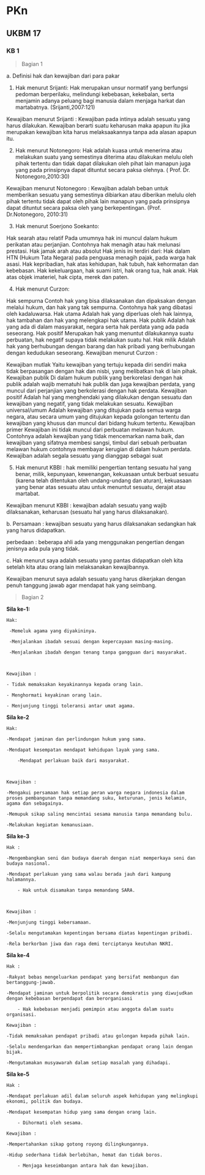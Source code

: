 # PKn
## UKBM 17 

### KB 1
>Bagian 1

a. Definisi hak dan kewajiban dari para pakar 

1. Hak menurut Srijanti: Hak merupakan unsur normatif yang berfungsi pedoman berperilaku, melindungi kebebasan, kekebalan, serta menjamin adanya peluang bagi manusia dalam menjaga harkat dan martabatnya. (Srijanti,2007:121)

Kewajiban menurut Srijanti : Kewajiban pada intinya adalah sesuatu yang harus dilakukan. Kewajiban berarti suatu keharusan maka apapun itu jika merupakan kewajiban kita harus melaksaakannya tanpa ada alasan apapun itu.



2. Hak menurut Notonegoro:  Hak adalah kuasa untuk menerima atau melakukan suatu yang semestinya diterima atau dilakukan melulu oleh pihak tertentu dan tidak dapat dilakukan oleh pihat lain manapun juga yang pada prinsipnya dapat dituntut secara paksa olehnya. ( Prof. Dr. Notonegoro,2010:30)

Kewajiban menurut Notonegoro : Kewajiban adalah beban untuk memberikan sesuatu yang semestinya dibiarkan atau diberikan melulu oleh pihak tertentu tidak dapat oleh pihak lain manapun yang pada prinsipnya dapat dituntut secara paksa oleh yang berkepentingan. (Prof. Dr.Notonegoro, 2010:31)



3. Hak menurut Soerjono Soekanto: 

Hak searah atau relatif
Pada umumnya hak ini muncul dalam hukum perikatan atau perjanjian. Contohnya hak menagih atau hak melunasi prestasi.
Hak jamak arah atau absolut
Hak jenis ini terdiri dari:
Hak dalam HTN (Hukum Tata Negara) pada penguasa menagih pajak, pada warga hak asasi.
Hak kepribadian, hak atas kehidupan, hak tubuh, hak kehormatan dan kebebasan.
Hak kekeluargaan, hak suami istri, hak orang tua, hak anak.
Hak atas objek imateriel, hak cipta, merek dan paten.


4. Hak menurut Curzon: 

Hak sempurna
Contoh hak yang bisa dilaksanakan dan dipaksakan dengan melalui hukum, dan hak yang tak sempurna. Contohnya hak yang dibatasi oleh kadaluwarsa.
Hak utama
Adalah hak yang diperluas oleh hak lainnya, hak tambahan dan hak yang melengkapi hak utama.
Hak publik
Adalah hak yang ada di dalam masyarakat, negara serta hak perdata yang ada pada seseorang.
Hak positif
Merupakan hak yang menuntut dilakukannya suatu perbuatan, hak negatif supaya tidak melakukan suatu hal.
Hak milik
Adalah hak yang berhubungan dengan barang dan hak pribadi yang berhubungan dengan kedudukan seseorang.
Kewajiban menurut Curzon : 


Kewajiban mutlak
Yaitu kewajiban yang tertuju kepada diri sendiri maka tidak berpasangan dengan hak dan nisbi, yang melibatkan hak di lain pihak.
Kewajiban publik
Di dalam hukum publik yang berkorelasi dengan hak publik adalah wajib mematuhi hak publik dan juga kewajiban perdata, yang muncul dari perjanjian yang berkolerasi dengan hak perdata.
Kewajiban positif
Adalah hal yang menghendaki yang dilakukan dengan sesuatu dan kewajiban yang negatif, yang tidak melakukan sesuatu.
Kewajiban universal/umum
Adalah kewajiban yang ditujukan pada semua warga negara, atau secara umum yang ditujukan kepada golongan tertentu dan kewajiban yang khusus dan muncul dari bidang hukum tertentu.
Kewajiban primer
Kewajiban ini tidak muncul dari perbuatan melawan hukum. Contohnya adalah kewajiban yang tidak mencemarkan nama baik, dan kewajiban yang sifatnya membesi sangsi, timbul dari sebuah perbuatan melawan hukum contohnya membayar kerugian di dalam hukum perdata.
Kewajiban adalah segala sesuatu yang dianggap sebagai suat


5. Hak menurut KBBI : hak memiliki pengertian tentang sesuatu hal yang benar, milik, kepunyaan, kewenangan, kekuasaan untuk berbuat sesuatu (karena telah ditentukan oleh undang-undang dan aturan), kekuasaan yang benar atas sesuatu atau untuk menuntut sesuatu, derajat atau martabat.

Kewajiban menurut KBBI : kewajiban adalah sesuatu yang wajib dilaksanakan, keharusan (sesuatu hal yang harus dilaksanakan).



b. Persamaan : kewajiban sesuatu yang harus dilaksanakan sedangkan hak yang harus didapatkan. 

perbedaan : beberapa ahli ada yang menggunakan pengertian dengan jenisnya ada pula yang tidak. 



c. Hak menurut saya adalah sesuatu yang pantas didapatkan oleh kita setelah kita atau orang lain melaksanakan kewajibannya. 

Kewajiban menurut saya adalah sesuatu yang harus dikerjakan dengan penuh tanggung jawab agar mendapat hak yang seimbang. 

>Bagian 2

**Sila ke-1:**


	Hak:

	 -Memeluk agama yang diyakininya.

	 -Menjalankan ibadah sesuai dengan kepercayaan masing-masing.

     -Menjalankan ibadah dengan tenang tanpa gangguan dari masyarakat.

		

	Kewajiban : 

	- Tidak memaksakan keyakinannya kepada orang lain.

	- Menghormati keyakinan orang lain.

	- Menjunjung tinggi toleransi antar umat agama. 



**Sila ke-2**

	Hak:

	-Mendapat jaminan dan perlindungan hukum yang sama.

	-Mendapat kesempatan mendapat kehidupan layak yang sama.

        -Mendapat perlakuan baik dari masyarakat. 



	Kewajiban : 

	-Mengakui persamaan hak setiap peran warga negara indonesia dalam 	proses pembangunan tanpa memandang suku, keturunan, jenis kelamin, 	agama dan sebagainya.

	-Memupuk sikap saling mencintai sesama manusia tanpa memandang bulu.

	-Melakukan kegiatan kemanusiaan.



**Sila ke-3**

	Hak :

	-Mengembangkan seni dan budaya daerah dengan niat memperkaya seni dan budaya nasional.

	-Mendapat perlakuan yang sama walau berada jauh dari kampung halamannya.

        - Hak untuk disamakan tanpa memandang SARA.



	Kewajiban : 

	-Menjunjung tinggi kebersamaan.

	-Selalu mengutamakan kepentingan bersama diatas kepentingan pribadi.

	-Rela berkorban jiwa dan raga demi terciptanya keutuhan NKRI.



**Sila ke-4**

	Hak :

	-Rakyat bebas mengeluarkan pendapat yang bersifat membangun dan bertanggung-jawab.

	-Mendapat jaminan untuk berpolitik secara demokratis yang diwujudkan dengan kebebasan berpendapat dan berorganisasi

        - Hak kebebasan menjadi pemimpin atau anggota dalam suatu organisasi.

	Kewajiban : 

	-Tidak memaksakan pendapat pribadi atau golongan kepada pihak lain.

	-Selalu mendengarkan dan mempertimbangkan pendapat orang lain dengan bijak.

	-Mengutamakan musyawarah dalam setiap masalah yang dihadapi.



**Sila ke-5**

	Hak :

	-Mendapat perlakuan adil dalam seluruh aspek kehidupan yang melingkupi ekonomi, politik dan budaya.

	-Mendapat kesempatan hidup yang sama dengan orang lain.

        - Dihormati oleh sesama. 

	Kewajiban : 

	-Mempertahankan sikap gotong royong dilingkungannya.

	-Hidup sederhana tidak berlebihan, hemat dan tidak boros.

        - Menjaga keseimbangan antara hak dan kewajiban. 

